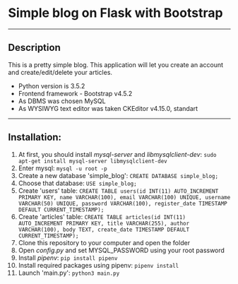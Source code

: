 # Simple blog on Flask with Bootstrap

---
## Description
This is a pretty simple blog. This application will let you create an account and create/edit/delete your articles.

* Python version is 3.5.2
* Frontend framework - Bootstrap v4.5.2
* As DBMS was chosen MySQL
* As WYSIWYG text editor was taken CKEditor v4.15.0, standart

---
## Installation:
1. At first, you should install _mysql-server_ and _libmysqlclient-dev_:
```sudo apt-get install mysql-server libmysqlclient-dev```
2. Enter mysql:
```mysql -u root -p```
3. Create a new database 'simple_blog':
```CREATE DATABASE simple_blog;```
4. Choose that database:
```USE simple_blog;```
5. Create 'users' table:
```CREATE TABLE users(id INT(11) AUTO_INCREMENT PRIMARY KEY, name VARCHAR(100), email VARCHAR(100) UNIQUE, username VARCHAR(50) UNIQUE, password VARCHAR(100), register_date TIMESTAMP DEFAULT CURRENT_TIMESTAMP);```
6. Create 'articles' table:
```CREATE TABLE articles(id INT(11) AUTO_INCREMENT PRIMARY KEY, title VARCHAR(255), author VARCHAR(100), body TEXT, create_date TIMESTAMP DEFAULT CURRENT_TIMESTAMP);```
7. Clone this repository to your computer and open the folder
8. Open _config.py_ and set MYSQL_PASSWORD using your root password
9. Install _pipenv_:
```pip install pipenv```
10. Install required packages using pipenv:
```pipenv install```
11. Launch 'main.py':
```python3 main.py```